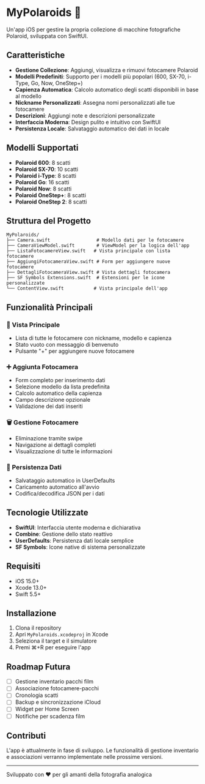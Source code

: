 # MyPolaroids 📸

Un'app iOS per gestire la propria collezione di macchine fotografiche Polaroid, sviluppata con SwiftUI.

## Caratteristiche

- **Gestione Collezione**: Aggiungi, visualizza e rimuovi fotocamere Polaroid
- **Modelli Predefiniti**: Supporto per i modelli più popolari (600, SX-70, i-Type, Go, Now, OneStep+)
- **Capienza Automatica**: Calcolo automatico degli scatti disponibili in base al modello
- **Nickname Personalizzati**: Assegna nomi personalizzati alle tue fotocamere
- **Descrizioni**: Aggiungi note e descrizioni personalizzate
- **Interfaccia Moderna**: Design pulito e intuitivo con SwiftUI
- **Persistenza Locale**: Salvataggio automatico dei dati in locale

## Modelli Supportati

- **Polaroid 600**: 8 scatti
- **Polaroid SX-70**: 10 scatti  
- **Polaroid i-Type**: 8 scatti
- **Polaroid Go**: 16 scatti
- **Polaroid Now**: 8 scatti
- **Polaroid OneStep+**: 8 scatti
- **Polaroid OneStep 2**: 8 scatti

## Struttura del Progetto

```
MyPolaroids/
├── Camera.swift                 # Modello dati per le fotocamere
├── CameraViewModel.swift        # ViewModel per la logica dell'app
├── ListaFotocamereView.swift   # Vista principale con lista fotocamere
├── AggiungiFotocameraView.swift # Form per aggiungere nuove fotocamere
├── DettagliFotocameraView.swift # Vista dettagli fotocamera
├── SF Symbols Extensions.swift  # Estensioni per le icone personalizzate
└── ContentView.swift           # Vista principale dell'app
```

## Funzionalità Principali

### 📱 Vista Principale
- Lista di tutte le fotocamere con nickname, modello e capienza
- Stato vuoto con messaggio di benvenuto
- Pulsante "+" per aggiungere nuove fotocamere

### ➕ Aggiunta Fotocamera
- Form completo per inserimento dati
- Selezione modello da lista predefinita
- Calcolo automatico della capienza
- Campo descrizione opzionale
- Validazione dei dati inseriti

### 🗑️ Gestione Fotocamere
- Eliminazione tramite swipe
- Navigazione ai dettagli completi
- Visualizzazione di tutte le informazioni

### 💾 Persistenza Dati
- Salvataggio automatico in UserDefaults
- Caricamento automatico all'avvio
- Codifica/decodifica JSON per i dati

## Tecnologie Utilizzate

- **SwiftUI**: Interfaccia utente moderna e dichiarativa
- **Combine**: Gestione dello stato reattivo
- **UserDefaults**: Persistenza dati locale semplice
- **SF Symbols**: Icone native di sistema personalizzate

## Requisiti

- iOS 15.0+
- Xcode 13.0+
- Swift 5.5+

## Installazione

1. Clona il repository
2. Apri `MyPolaroids.xcodeproj` in Xcode
3. Seleziona il target e il simulatore
4. Premi ⌘+R per eseguire l'app

## Roadmap Futura

- [ ] Gestione inventario pacchi film
- [ ] Associazione fotocamere-pacchi
- [ ] Cronologia scatti
- [ ] Backup e sincronizzazione iCloud
- [ ] Widget per Home Screen
- [ ] Notifiche per scadenza film

## Contributi

L'app è attualmente in fase di sviluppo. Le funzionalità di gestione inventario e associazioni verranno implementate nelle prossime versioni.

---

Sviluppato con ❤️ per gli amanti della fotografia analogica
